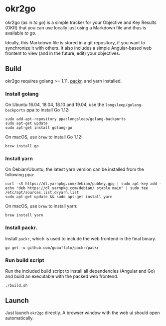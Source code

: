 # okr2go

okr2go (as in *to go*)  is a simple tracker for your Objective and Key Results (OKR) that you can use locally just using a Markdown file and thus is available *to go*.

Ideally, this Markdown file is stored in a git repository, if you want to synchronize it with others. It also includes a simple Angular-based web frontent to view (and in the future, edit) your objectives.

## Build

okr2go requires golang >= 1.11, [packr](github.com/gobuffalo/packr/packr), and yarn installed.

### Install golang

On Ubuntu 16.04, 18.04, 18.10 and 19.04, use the `longsleep/golang-backports` ppa to install Go 1.12:

```
sudo add-apt-repository ppa:longsleep/golang-backports
sudo apt-get update
sudo apt-get install golang-go
```

On macOS, use `brew` to install Go 1.12:

```
brew install go
```

### Install yarn

On Debian/Ubuntu, the latest yarn version can be installed from the following ppa:

```
curl -sS https://dl.yarnpkg.com/debian/pubkey.gpg | sudo apt-key add -
echo "deb https://dl.yarnpkg.com/debian/ stable main" | sudo tee /etc/apt/sources.list.d/yarn.list
sudo apt-get update && sudo apt-get install yarn
```

On macOS, use `brew` to install yarn:

```
brew install yarn
```

### Install packr.

Install `packr`, which is used to include the web frontend in the final binary.

```
go get -u github.com/gobuffalo/packr/packr
```

### Run build script

Run the included build script to install all dependencies (Angular and Go) and build an executable with the packed web frontend.

```
./build.sh
```

## Launch

Just launch `okr2go` directly. A browser window with the web ui should open automatically.
